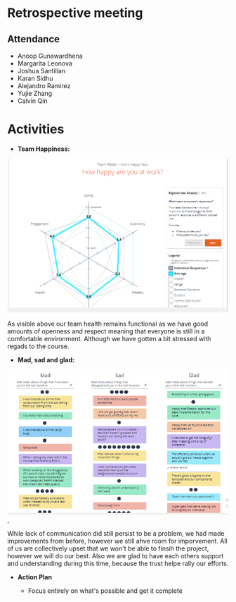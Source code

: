 # Retrospective meeting

## Attendance
- Anoop Gunawardhena
- Margarita Leonova
- Joshua Santillan
- Karan Sidhu
- Alejandro Ramirez
- Yujie Zhang
- Calvin Qin

# Activities
- **Team Happiness:**

![image](https://github.com/cse110-sp21-group26/cse110-sp21-group26/blob/main/admin/meetings/images/retrospective-happiness.PNG)

As visible above our team health remains functional as we have good amounts of openness and respect meaning that everyone is still in a comfortable environment. Although we have gotten a bit stressed with regads to the course.


- **Mad, sad and glad:**

![image](https://github.com/cse110-sp21-group26/cse110-sp21-group26/blob/main/admin/meetings/images/retrospective-disussions.PNG), 

While lack of communication did still persist to be a problem, we had made improvements from before, however we still ahve room for imporvement. All of us are collectively upset that we won't be able to finsih the project, however we will do our best. Also we are glad to have each others support and understanding during this time, because the trust helpe rally our efforts.



- **Action Plan**

  - Focus entirely on what's possible and get it complete


